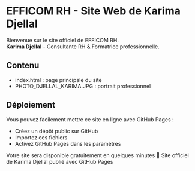 
# EFFICOM RH - Site Web de Karima Djellal

Bienvenue sur le site officiel de EFFICOM RH.  
**Karima Djellal** - Consultante RH & Formatrice professionnelle.

## Contenu
- index.html : page principale du site
- PHOTO_DJELLAL_KARIMA.JPG : portrait professionnel

## Déploiement
Vous pouvez facilement mettre ce site en ligne avec GitHub Pages :
- Créez un dépôt public sur GitHub
- Importez ces fichiers
- Activez GitHub Pages dans les paramètres

Votre site sera disponible gratuitement en quelques minutes 🚀
Site officiel de Karima Djellal publié avec GitHub Pages
